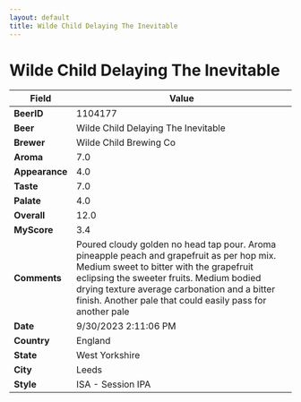 ```yaml
---
layout: default
title: Wilde Child Delaying The Inevitable
---
```


# Wilde Child Delaying The Inevitable

| Field         | Value     |
|---------------|-----------|
| **BeerID** | 1104177 |
| **Beer** | Wilde Child Delaying The Inevitable |
| **Brewer** | Wilde Child Brewing Co |
| **Aroma** | 7.0 |
| **Appearance** | 4.0 |
| **Taste** | 7.0 |
| **Palate** | 4.0 |
| **Overall** | 12.0 |
| **MyScore** | 3.4 |
| **Comments** | Poured cloudy golden no head tap pour. Aroma pineapple peach and grapefruit as per hop mix. Medium sweet to bitter with the grapefruit eclipsing the sweeter fruits. Medium bodied drying texture average carbonation and a bitter finish. Another pale that could easily pass for another pale  |
| **Date** | 9/30/2023 2:11:06 PM |
| **Country** | England |
| **State** | West Yorkshire |
| **City** | Leeds |
| **Style** | ISA - Session IPA |

